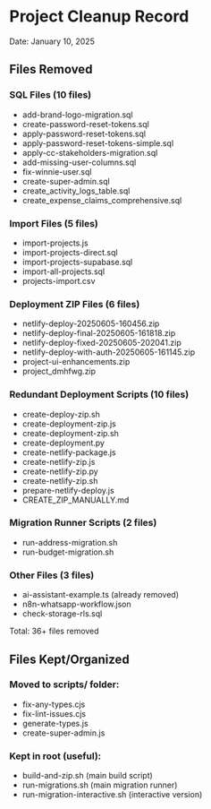 # Project Cleanup Record

Date: January 10, 2025

## Files Removed

### SQL Files (10 files)
- add-brand-logo-migration.sql
- create-password-reset-tokens.sql
- apply-password-reset-tokens.sql
- apply-password-reset-tokens-simple.sql
- apply-cc-stakeholders-migration.sql
- add-missing-user-columns.sql
- fix-winnie-user.sql
- create-super-admin.sql
- create_activity_logs_table.sql
- create_expense_claims_comprehensive.sql

### Import Files (5 files)
- import-projects.js
- import-projects-direct.sql
- import-projects-supabase.sql
- import-all-projects.sql
- projects-import.csv

### Deployment ZIP Files (6 files)
- netlify-deploy-20250605-160456.zip
- netlify-deploy-final-20250605-161818.zip
- netlify-deploy-fixed-20250605-202041.zip
- netlify-deploy-with-auth-20250605-161145.zip
- project-ui-enhancements.zip
- project_dmhfwg.zip

### Redundant Deployment Scripts (10 files)
- create-deploy-zip.sh
- create-deployment-zip.js
- create-deployment-zip.sh
- create-deployment.py
- create-netlify-package.js
- create-netlify-zip.js
- create-netlify-zip.py
- create-netlify-zip.sh
- prepare-netlify-deploy.js
- CREATE_ZIP_MANUALLY.md

### Migration Runner Scripts (2 files)
- run-address-migration.sh
- run-budget-migration.sh

### Other Files (3 files)
- ai-assistant-example.ts (already removed)
- n8n-whatsapp-workflow.json
- check-storage-rls.sql

Total: 36+ files removed

## Files Kept/Organized

### Moved to scripts/ folder:
- fix-any-types.cjs
- fix-lint-issues.cjs
- generate-types.js
- create-super-admin.js

### Kept in root (useful):
- build-and-zip.sh (main build script)
- run-migrations.sh (main migration runner)
- run-migration-interactive.sh (interactive version)